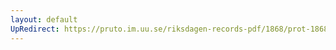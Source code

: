 ```yaml
---
layout: default
UpRedirect: https://pruto.im.uu.se/riksdagen-records-pdf/1868/prot-1868--ak--505.pdf
---
```

